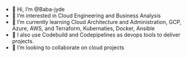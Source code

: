 - 👋 Hi, I’m @Baba-jyde
- 👀 I’m interested in Cloud Engineering and Business Analysis
- 🌱 I’m currently learning Cloud Architecture and Administration, GCP, Azure, AWS, and Terraform, Kubernaties, Docker, Ansible
- 🌱 I also use Codebuild and Codepipelines as devops tools to deliver projects.
- 💞️ I’m looking to collaborate on cloud projects

<!---
Baba-jyde/Baba-jyde is a ✨ special ✨ repository because its `README.md` (this file) appears on your GitHub profile.
You can click the Preview link to take a look at your changes.
--->
